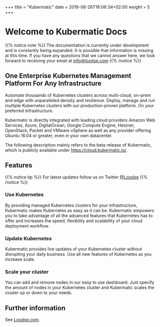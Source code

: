 +++
title = "Kubermatic"
date = 2019-08-26T16:06:34+02:00
weight = 5
+++

# Welcome to Kubermatic Docs

{{% notice note %}}
The documentation is currently under development and is constantly being expanded. It is possible that information is missing at this time. If you have any questions that we cannot answer here, we look forward to receiving your email at [info@loodse.com](mailto:info@loodse.com)
{{% /notice %}}

## One Enterprise Kubernetes Management Platform For Any Infrastructure

Automate thousands of Kubernetes clusters across multi-cloud, on-prem and edge with unparalleled density and resilience. Deploy, manage and run multiple Kubernetes clusters with our production-proven platform. On your preferred infrastructure.

Kubermatic is directly integrated with leading cloud providers Amazon Web Services, Azure, DigitalOcean, Google Compute Engine, Hetzner, OpenStack, Packet and VMware vSphere as well as any provider offering Ubuntu 16.04 or greater, even in your own datacenter.

The following description mainly refers to the beta release of Kubermatic, which is publicly available under <https://cloud.kubermatic.io/>.

## Features

{{% notice tip %}}
For latest updates follow us on Twitter [@Loodse](https://twitter.com/Loodse)
{{% /notice %}}

### Use Kubernetes

By providing managed Kubernetes clusters for your infrastructure, Kubermatic makes Kubernetes as easy as it can be. Kubermatic empowers you to take advantage of all the advanced features that Kubernetes has to offer and increases the speed, flexibility and scalability of your cloud deployment workflow.

### Update Kubernetes

Kubermatic provides live updates of your Kubernetes cluster without disrupting your daily business. Use all new features of Kubernetes as you increase scale.

### Scale your cluster

You can add and remove nodes in our easy to use dashboard. Just specify the amount of nodes in your Kubernetes cluster and Kubermatic scales the cluster up or down to your needs.

## Further information

See [Loodse.com](https://www.loodse.com/).

